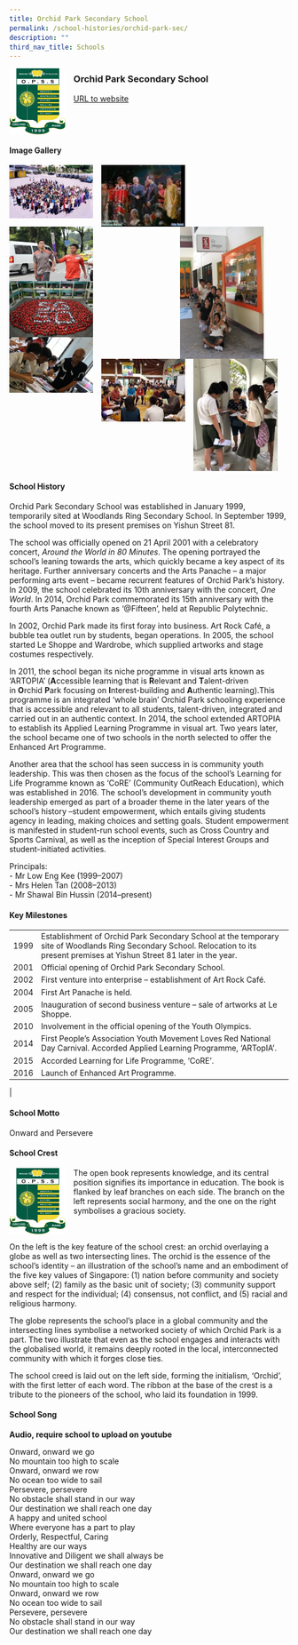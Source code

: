 ```yaml
---
title: Orchid Park Secondary School
permalink: /school-histories/orchid-park-sec/
description: ""
third_nav_title: Schools
---
```

<img src="/images/orchirdparksec1.jpg" style="width:20%;margin-right:15px;" align = "left">

### **Orchid Park Secondary School**
[URL to website](https://www.orchidparksec.moe.edu.sg/) 

<br clear="left">

#### **Image Gallery**

<p><a href="https://staging.d1yxymztqoj7qn.amplifyapp.com/images/orchirdparksec2.jpg">  
<img src="/images/orchirdparksec2.jpg" style="width:30%;margin-right:15px;" align = "left">
</a></p>

<p><a href="https://staging.d1yxymztqoj7qn.amplifyapp.com/images/orchirdparksec3.jpg">  
<img src="/images/orchirdparksec3.jpg" style="width:30%;margin-right:15px;" align = "left">
</a></p>

<p><a href="https://staging.d1yxymztqoj7qn.amplifyapp.com/images/orchirdparksec4.jpg">  
<img src="/images/orchirdparksec4.jpg" style="width:30%;margin-right:45px;" align = "right">
</a></p>

<p><a href="https://staging.d1yxymztqoj7qn.amplifyapp.com/images/orchirdparksec5.jpg">  
<img src="/images/orchirdparksec5.jpg" style="width:30%;margin-right:15px;" align = "left">
</a></p>

<p><a href="https://staging.d1yxymztqoj7qn.amplifyapp.com/images/orchirdparksec6.jpg">  
<img src="/images/orchirdparksec6.jpg" style="width:30%;margin-right:15px;" align = "left">
</a></p>

<p><a href="https://staging.d1yxymztqoj7qn.amplifyapp.com/images/orchirdparksec7.jpg">  
<img src="/images/orchirdparksec7.jpg" style="width:30%;margin-right:15px;" align = "left">
</a></p>

<p><a href="https://staging.d1yxymztqoj7qn.amplifyapp.com/images/orchirdparksec8.jpg">  
<img src="/images/orchirdparksec8.jpg" style="width:30%;margin-right:15px;" align = "left">
</a></p>

<p><a href="https://staging.d1yxymztqoj7qn.amplifyapp.com/images/orchirdparksec9.jpg">  
<img src="/images/orchirdparksec9.jpg" style="width:30%;margin-right:15px;" align = "left">
</a></p>

<br clear="left">

#### **School History**
Orchid Park Secondary School was established in January 1999, temporarily sited at Woodlands Ring Secondary School. In September 1999, the school moved to its present premises on Yishun Street 81.

The school was officially opened on 21 April 2001 with a celebratory concert, _Around the World in 80 Minutes_. The opening portrayed the school’s leaning towards the arts, which quickly became a key aspect of its heritage. Further anniversary concerts and the Arts Panache – a major performing arts event – became recurrent features of Orchid Park’s history. In 2009, the school celebrated its 10th anniversary with the concert, _One World_. In 2014, Orchid Park commemorated its 15th anniversary with the fourth Arts Panache known as ‘@Fifteen’, held at Republic Polytechnic.

In 2002, Orchid Park made its first foray into business. Art Rock Café, a bubble tea outlet run by students, began operations. In 2005, the school started Le Shoppe and Wardrobe, which supplied artworks and stage costumes respectively.

In 2011, the school began its niche programme in visual arts known as ‘ARTOPIA’ (**A**ccessible learning that is **R**elevant and **T**alent-driven in **O**rchid **P**ark focusing on **I**nterest-building and **A**uthentic learning).This programme is an integrated ‘whole brain’ Orchid Park schooling experience that is accessible and relevant to all students, talent-driven, integrated and carried out in an authentic context. In 2014, the school extended ARTOPIA to establish its Applied Learning Programme in visual art. Two years later, the school became one of two schools in the north selected to offer the Enhanced Art Programme.

Another area that the school has seen success in is community youth leadership. This was then chosen as the focus of the school’s Learning for Life Programme known as ‘CoRE’ (Community OutReach Education), which was established in 2016. The school’s development in community youth leadership emerged as part of a broader theme in the later years of the school’s history –student empowerment, which entails giving students agency in leading, making choices and setting goals. Student empowerment is manifested in student-run school events, such as Cross Country and Sports Carnival, as well as the inception of Special Interest Groups and student-initiated activities.

Principals:<br>
\- Mr Low Eng Kee (1999–2007) <br>
\- Mrs Helen Tan (2008–2013) <br>
\- Mr Shawal Bin Hussin (2014–present) 

#### **Key Milestones**

|  |  |
|:---:|---|
| 1999 | Establishment of Orchid Park Secondary School at the temporary site of Woodlands Ring Secondary School. Relocation to its present premises at Yishun Street 81 later in the year. |
| 2001 | Official opening of Orchid Park Secondary School. |
| 2002 | First venture into enterprise – establishment of Art Rock Café. |
| 2004 | First Art Panache is held. |
| 2005 | Inauguration of second business venture – sale of artworks at Le Shoppe. |
| 2010 | Involvement in the official opening of the Youth Olympics. |
| 2014 | First People’s Association Youth Movement Loves Red National Day Carnival. Accorded Applied Learning Programme, ‘ARTopIA’. |
| 2015 | Accorded Learning for Life Programme, ‘CoRE’. |
| 2016 | Launch of Enhanced Art Programme. |
|

#### **School Motto**
Onward and Persevere

#### **School Crest**
<img src="/images/orchirdparksec1.jpg" style="width:20%;margin-right:15px;" align = "left">

The open book represents knowledge, and its central position signifies its importance in education. The book is flanked by leaf branches on each side. The branch on the left represents social harmony, and the one on the right symbolises a gracious society.

<br clear="left">

On the left is the key feature of the school crest: an orchid overlaying a globe as well as two intersecting lines. The orchid is the essence of the school’s identity – an illustration of the school’s name and an embodiment of the five key values of Singapore: (1) nation before community and society above self; (2) family as the basic unit of society; (3) community support and respect for the individual; (4) consensus, not conflict, and (5) racial and religious harmony.

The globe represents the school’s place in a global community and the intersecting lines symbolise a networked society of which Orchid Park is a part. The two illustrate that even as the school engages and interacts with the globalised world, it remains deeply rooted in the local, interconnected community with which it forges close ties.

The school creed is laid out on the left side, forming the initialism, ‘Orchid’, with the first letter of each word. The ribbon at the base of the crest is a tribute to the pioneers of the school, who laid its foundation in 1999.

#### **School Song**
**Audio, require school to upload on youtube**

Onward, onward we go<br>
No mountain too high to scale<br>
Onward, onward we row<br>
No ocean too wide to sail<br>
Persevere, persevere<br>
No obstacle shall stand in our way<br>
Our destination we shall reach one day<br>
A happy and united school<br>
Where everyone has a part to play<br>
Orderly, Respectful, Caring<br>
Healthy are our ways<br>
Innovative and Diligent we shall always be<br>
Our destination we shall reach one day<br>
Onward, onward we go<br>
No mountain too high to scale<br>
Onward, onward we row<br>
No ocean too wide to sail<br>
Persevere, persevere<br>
No obstacle shall stand in our way<br>
Our destination we shall reach one day